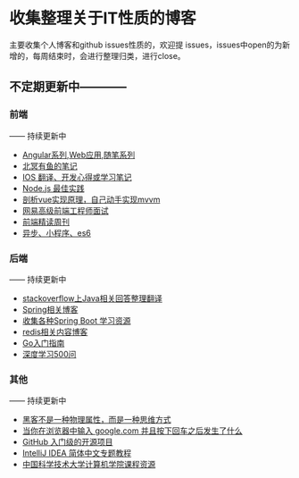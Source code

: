 # 收集整理关于IT性质的博客

主要收集个人博客和github issues性质的，欢迎提 issues，issues中open的为新增的，每周结束时，会进行整理归类，进行close。

## 不定期更新中————

### 前端
—— 持续更新中
 - [Angular系列,Web应用,随笔系列](https://github.com/xufei/blog)
 - [北冥有鱼的笔记](https://github.com/godkun/blog)
 - [IOS 翻译、开发心得或学习笔记](https://github.com/nixzhu/dev-blog)
 - [Node.js 最佳实践](https://github.com/i0natan/nodebestpractices/blob/master/README.chinese.md)
 - [剖析vue实现原理，自己动手实现mvvm](https://github.com/DMQ/mvvm)
 - [网易高级前端工程师面试](https://github.com/yygmind/blog)
 - [前端精读周刊](https://github.com/dt-fe/weekly)
 - [异步、小程序、es6](https://github.com/sisterAn/blog)
 
 
### 后端
—— 持续更新中
 - [stackoverflow上Java相关回答整理翻译](https://github.com/giantray/stackoverflow-java-top-qa)
 - [Spring相关博客](http://www.ityouknow.com/)
 - [收集各种Spring Boot 学习资源](https://github.com/ityouknow/awesome-spring-boot)
 - [redis相关内容博客](http://note.huangz.me/)
 - [Go入门指南](https://github.com/Unknwon/the-way-to-go_ZH_CN)
 - [深度学习500问](https://github.com/scutan90/DeepLearning-500-questions)
 
 ### 其他
 —— 持续更新中
 - [黑客不是一种物理属性，而是一种思维方式](https://www.k0rz3n.com)
 - [当你在浏览器中输入 google.com 并且按下回车之后发生了什么](https://github.com/skyline75489/what-happens-when-zh_CN)
 - [GitHub 入门级的开源项目](https://github.com/521xueweihan/HelloGitHub)
 - [IntelliJ IDEA 简体中文专题教程](https://github.com/judasn/IntelliJ-IDEA-Tutorial)
 - [中国科学技术大学计算机学院课程资源](https://github.com/mbinary/USTC-CS-Courses-Resource)
